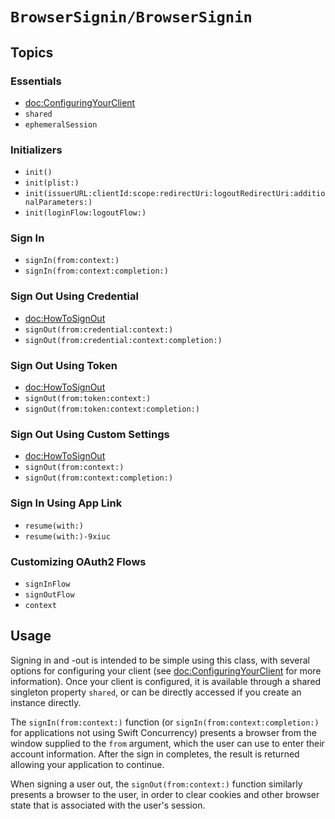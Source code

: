 # ``BrowserSignin/BrowserSignin``

## Topics

### Essentials

- <doc:ConfiguringYourClient>
- ``shared``
- ``ephemeralSession``

### Initializers

- ``init()``
- ``init(plist:)``
- ``init(issuerURL:clientId:scope:redirectUri:logoutRedirectUri:additionalParameters:)``
- ``init(loginFlow:logoutFlow:)``

### Sign In

- ``signIn(from:context:)``
- ``signIn(from:context:completion:)``

### Sign Out Using Credential

- <doc:HowToSignOut>
- ``signOut(from:credential:context:)``
- ``signOut(from:credential:context:completion:)``

### Sign Out Using Token

- <doc:HowToSignOut>
- ``signOut(from:token:context:)``
- ``signOut(from:token:context:completion:)``

### Sign Out Using Custom Settings

- <doc:HowToSignOut>
- ``signOut(from:context:)``
- ``signOut(from:context:completion:)``

### Sign In Using App Link

- ``resume(with:)``
- ``resume(with:)-9xiuc``

### Customizing OAuth2 Flows

- ``signInFlow``
- ``signOutFlow``
- ``context``

## Usage

Signing in and -out is intended to be simple using this class, with several options for configuring your client (see <doc:ConfiguringYourClient> for more information). Once your client is configured, it is available through a shared singleton property ``shared``, or can be directly accessed if you create an instance directly.

The ``signIn(from:context:)`` function (or ``signIn(from:context:completion:)`` for applications not using Swift Concurrency) presents a browser from the window supplied to the `from` argument, which the user can use to enter their account information.  After the sign in completes, the result is returned allowing your application to continue.

When signing a user out, the ``signOut(from:context:)`` function similarly presents a browser to the user, in order to clear cookies and other browser state that is associated with the user's session.
